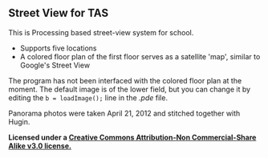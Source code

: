 Street View for TAS
---------------

This is Processing based street-view system for school. 

  - Supports five locations
  - A colored floor plan  of the first floor serves as a satellite 'map', similar to Google's Street View
 
The program has not been interfaced with the colored floor plan at the moment. The default image is of the lower field, but you can change it by editing  the `b = loadImage();` line in the *.pde* file. 



Panorama photos were taken April 21, 2012 and stitched together with Hugin. 


**Licensed under a [Creative Commons Attribution-Non Commercial-Share Alike v3.0 license.]**

  [Creative Commons Attribution-Non Commercial-Share Alike v3.0 license.]: http://creativecommons.org/licenses/by-nc-sa/3.0/
